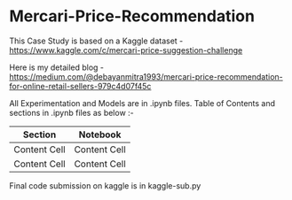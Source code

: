 # Mercari-Price-Recommendation

This Case Study is based on a Kaggle dataset - https://www.kaggle.com/c/mercari-price-suggestion-challenge

Here is my detailed blog - https://medium.com/@debayanmitra1993/mercari-price-recommendation-for-online-retail-sellers-979c4d07f45c

All Experimentation and Models are in .ipynb files. Table of Contents and sections in .ipynb files as below :- 

| Section  | Notebook |
| ------------- | ------------- |
| Content Cell  | Content Cell  |
| Content Cell  | Content Cell  |

Final code submission on kaggle is in  kaggle-sub.py
